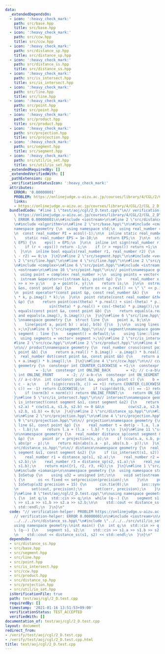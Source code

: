 ```yaml
---
data:
  _extendedDependsOn:
  - icon: ':heavy_check_mark:'
    path: src/base.hpp
    title: src/base.hpp
  - icon: ':heavy_check_mark:'
    path: src/ccw.hpp
    title: src/ccw.hpp
  - icon: ':heavy_check_mark:'
    path: src/distance_sp.hpp
    title: src/distance_sp.hpp
  - icon: ':heavy_check_mark:'
    path: src/distance_ss.hpp
    title: src/distance_ss.hpp
  - icon: ':heavy_check_mark:'
    path: src/is_intersect.hpp
    title: src/is_intersect.hpp
  - icon: ':heavy_check_mark:'
    path: src/line.hpp
    title: src/line.hpp
  - icon: ':heavy_check_mark:'
    path: src/point.hpp
    title: src/point.hpp
  - icon: ':heavy_check_mark:'
    path: src/product.hpp
    title: src/product.hpp
  - icon: ':heavy_check_mark:'
    path: src/projection.hpp
    title: src/projection.hpp
  - icon: ':heavy_check_mark:'
    path: src/segment.hpp
    title: src/segment.hpp
  - icon: ':heavy_check_mark:'
    path: src/util/io_set.hpp
    title: src/util/io_set.hpp
  _extendedRequiredBy: []
  _extendedVerifiedWith: []
  _pathExtension: cpp
  _verificationStatusIcon: ':heavy_check_mark:'
  attributes:
    ERROR: '0.00000001'
    PROBLEM: https://onlinejudge.u-aizu.ac.jp/courses/library/4/CGL/2/CGL_2_D
    links:
    - https://onlinejudge.u-aizu.ac.jp/courses/library/4/CGL/2/CGL_2_D
  bundledCode: "#line 1 \"test/aoj/cgl/2_D.test.cpp\"\n// verification-helper: PROBLEM\
    \ https://onlinejudge.u-aizu.ac.jp/courses/library/4/CGL/2/CGL_2_D\n// verification-helper:\
    \ ERROR 0.00000001\n\n#include <iostream>\n\n#line 2 \"src/distance_ss.hpp\"\n\
    \n#include <algorithm>\n\n#line 2 \"src/base.hpp\"\n\n#include <cmath>\n\n// base\n\
    namespace geometry {\n  using namespace std;\n  using real_number = long double;\n\
    \n  const real_number PI = acosl(-1);\n\n  inline static real_number &eps() {\n\
    \    static real_number EPS = 1e-10;\n    return EPS;\n  }\n\n  static void set_eps(real_number\
    \ EPS) {\n    eps() = EPS;\n  }\n\n  inline int sign(real_number r) {\n    set_eps(1e-10);\n\
    \    if (r < -eps()) return -1;\n    if (r > +eps()) return +1;\n    return 0;\n\
    \  }\n\n  inline bool equals(real_number r1, real_number r2) {\n    return sign(r1\
    \ - r2) == 0;\n  }\n}\n#line 2 \"src/segment.hpp\"\n\n#include <vector>\n\n#line\
    \ 2 \"src/line.hpp\"\n\n#line 4 \"src/line.hpp\"\n\n#line 2 \"src/point.hpp\"\n\
    \n#include <complex>\n#line 6 \"src/point.hpp\"\n#include <istream>\n#include\
    \ <ostream>\n\n#line 10 \"src/point.hpp\"\n\n// point\nnamespace geometry {\n\
    \  using point = complex< real_number >;\n  using points = vector< point >;\n\n\
    \  istream &operator>>(istream &is, point &p) {\n    real_number x, y;\n    is\
    \ >> x >> y;\n    p = point(x, y);\n    return is;\n  }\n\n  ostream &operator<<(ostream\
    \ &os, const point &p) {\n    return os << p.real() << \" \" << p.imag();\n  }\n\
    \n  point operator*(const point &p, const real_number &k) {\n    return point(p.real()\
    \ * k, p.imag() * k);\n  }\n\n  point rotate(const real_number &theta, const point\
    \ &p) {\n    return point(cos(theta) * p.real() + sin(-theta) * p.imag(),\n  \
    \               sin(theta) * p.real() + cos(-theta) * p.imag());\n  }\n\n  bool\
    \ equals(const point &a, const point &b) {\n    return equals(a.real(), b.real())\
    \ and equals(a.imag(), b.imag());\n  }\n}\n#line 6 \"src/line.hpp\"\n\n// line\
    \ \nnamespace geometry {\n  struct line {\n    point a, b;\n\n    line() = default;\n\
    \    line(point a, point b) : a(a), b(b) {}\n  };\n\n  using lines = vector< line\
    \ >;\n}\n#line 6 \"src/segment.hpp\"\n\n// segment\nnamespace geometry {\n  struct\
    \ segment : line {\n    segment() = default;\n    using line::line;\n  };\n\n\
    \  using segments = vector< segment >;\n}\n#line 2 \"src/is_intersect.hpp\"\n\n\
    #line 2 \"src/ccw.hpp\"\n\n#line 2 \"src/product.hpp\"\n\n#line 4 \"src/product.hpp\"\
    \n\n// product\nnamespace geometry {\n  real_number cross(const point &a, const\
    \ point &b) {\n    return a.real() * b.imag() - a.imag() * b.real();\n  }\n\n\
    \  real_number dot(const point &a, const point &b) {\n    return a.real() * b.real()\
    \ + a.imag() * b.imag();\n  }\n}\n#line 4 \"src/ccw.hpp\"\n\n// ccw\nnamespace\
    \ geometry {\n  constexpr int COUNTER_CLOCKWISE = +1;\n  constexpr int CLOCKWISE\
    \         = -1;\n  constexpr int ONLINE_BACK       = +2; // c-a-b\n  constexpr\
    \ int ONLINE_FRONT      = -2; // a-b-c\n  constexpr int ON_SEGMENT        =  0;\
    \ // a-c-b\n  int ccw(const point &a, point b, point c) {\n    b = b - a, c =\
    \ c - a;\n    if (sign(cross(b, c)) == +1) return COUNTER_CLOCKWISE;\n    if (sign(cross(b,\
    \ c)) == -1) return CLOCKWISE;\n    if (sign(dot(b, c)) == -1) return ONLINE_BACK;\n\
    \    if (norm(b) < norm(c)) return ONLINE_FRONT;\n    return ON_SEGMENT;\n  }\n\
    }\n#line 5 \"src/is_intersect.hpp\"\n\n// intersect\nnamespace geometry {\n  bool\
    \ is_intersect(const segment &s1, const segment &s2) {\n    return ccw(s1.a, s1.b,\
    \ s2.a) * ccw(s1.a, s1.b, s2.b) <= 0 &&\n           ccw(s2.a, s2.b, s1.a) * ccw(s2.a,\
    \ s2.b, s1.b) <= 0;\n  }\n}\n#line 2 \"src/distance_sp.hpp\"\n\n#line 5 \"src/distance_sp.hpp\"\
    \n\n#line 2 \"src/projection.hpp\"\n\n#line 4 \"src/projection.hpp\"\n\n#line\
    \ 9 \"src/projection.hpp\"\n\n// projection\nnamespace geometry {\n  point projection(const\
    \ line &l, const point &p) {\n    real_number t = dot(p - l.a, l.a - l.b) / norm(l.a\
    \ - l.b);\n    return l.a + (l.a - l.b) * t;\n  }\n}\n#line 11 \"src/distance_sp.hpp\"\
    \n\nnamespace geometry {\n  real_number distance_sp(const segment &s, const point\
    \ &p) {\n    point pr = projection(s, p);\n    if (ccw(s.a, s.b, pr) == 0) return\
    \ abs(pr - p);\n    return min(abs(s.a - p), abs(s.b - p));\n  }\n}\n#line 9 \"\
    src/distance_ss.hpp\"\n\n// distance\nnamespace geometry {\n  real_number distance_ss(const\
    \ segment &s1, const segment &s2) {\n    if (is_intersect(s1, s2)) return 0;\n\
    \    real_number r1 = distance_sp(s1, s2.a);\n    real_number r2 = distance_sp(s1,\
    \ s2.b);\n    real_number r3 = distance_sp(s2, s1.a);\n    real_number r4 = distance_sp(s2,\
    \ s1.b);\n    return min({r1, r2, r3, r4});\n  }\n}\n#line 1 \"src/util/io_set.hpp\"\
    \n#include <iomanip>\n\nnamespace geometry {\n  using namespace std;\n  class\
    \ IoSetup {\n    using u32 = unsigned int;\n\n    void set(ostream &os, u32 precision)\
    \ {\n      os << fixed << setprecision(precision);\n    }\n\n    public:\n   \
    \ IoSetup(u32 precision = 15) {\n      cin.tie(0);\n      ios::sync_with_stdio(0);\n\
    \n      set(cout, precision);\n      set(cerr, precision);\n    }\n  } iosetup;\n\
    }\n#line 8 \"test/aoj/cgl/2_D.test.cpp\"\n\nusing namespace geometry;\nint main()\
    \ {\n  int q;\n  std::cin >> q;\n\n  while (q--) {\n    segment s1, s2;\n    std::cin\
    \ >> s1.a >> s1.b >> s2.a >> s2.b;\n\n    std::cout << distance_ss(s1, s2) <<\
    \ std::endl;\n  }\n}\n"
  code: "// verification-helper: PROBLEM https://onlinejudge.u-aizu.ac.jp/courses/library/4/CGL/2/CGL_2_D\n\
    // verification-helper: ERROR 0.00000001\n\n#include <iostream>\n\n#include \"\
    ../../../src/distance_ss.hpp\"\n#include \"../../../src/util/io_set.hpp\"\n\n\
    using namespace geometry;\nint main() {\n  int q;\n  std::cin >> q;\n\n  while\
    \ (q--) {\n    segment s1, s2;\n    std::cin >> s1.a >> s1.b >> s2.a >> s2.b;\n\
    \n    std::cout << distance_ss(s1, s2) << std::endl;\n  }\n}\n"
  dependsOn:
  - src/distance_ss.hpp
  - src/base.hpp
  - src/segment.hpp
  - src/line.hpp
  - src/point.hpp
  - src/is_intersect.hpp
  - src/ccw.hpp
  - src/product.hpp
  - src/distance_sp.hpp
  - src/projection.hpp
  - src/util/io_set.hpp
  isVerificationFile: true
  path: test/aoj/cgl/2_D.test.cpp
  requiredBy: []
  timestamp: '2021-01-16 13:51:53+09:00'
  verificationStatus: TEST_ACCEPTED
  verifiedWith: []
documentation_of: test/aoj/cgl/2_D.test.cpp
layout: document
redirect_from:
- /verify/test/aoj/cgl/2_D.test.cpp
- /verify/test/aoj/cgl/2_D.test.cpp.html
title: test/aoj/cgl/2_D.test.cpp
---
```

